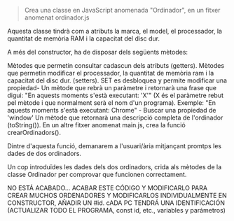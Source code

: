 >Crea una classe en JavaScript anomenada "Ordinador", en un fitxer anomenat ordinador.js

Aquesta classe tindrà com a atributs la marca, el model, el processador, la quantitat de memòria RAM i la capacitat del disc dur.

A més del constructor, ha de disposar dels següents mètodes:

Mètodes que permetin consultar cadascun dels atributs (getters).
Mètodes que permetin modificar el processador, la quantitat de memòria ram i la capacitat del disc dur. (setters).
SET es desbloquea y permite modificar una propiedad-
Un mètode que rebrà un paràmetre i retornarà una frase que digui:
"En aquests moments s'està executant: 'X'" (X és el paràmetre rebut pel mètode i que normalment serà el nom d'un programa).
Exemple: "En aquests moments s'està executant: Chrome" - Buscar una propiedad de 'window'
Un mètode que retornarà una descripció completa de l'ordinador (toString()).
En un altre fitxer anomenat main.js, crea la funció crearOrdinadors().

Dintre d'aquesta funció, demanarem a l'usuari/ària mitjançant promtps les dades de dos ordinadors. 

Un cop introduïdes les dades dels dos ordinadors, crida als mètodes de la classe Ordinador per comprovar que funcionen correctament.

NO ESTÁ ACABADO... ACABAR ESTE CÓDIGO Y MODIFICARLO PARA CREAR MUCHOS ORDENADORES Y MODIFICARLOS INDIVIDUALMENTE
EN CONSTRUCTOR, AÑADIR UN #id. cADA PC TENDRÁ UNA IDENTIFICACIÓN (ACTUALIZAR TODO EL PROGRAMA, const id, etc., variables y parámetros)